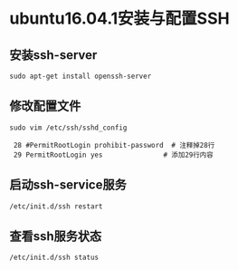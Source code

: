 # ubuntu16.04.1安装与配置SSH

## 安装ssh-server

```shell
sudo apt-get install openssh-server
```



## 修改配置文件

```shell
sudo vim /etc/ssh/sshd_config
```

```
 28 #PermitRootLogin prohibit-password  # 注释掉28行
 29 PermitRootLogin yes				  # 添加29行内容
```

## 启动ssh-service服务

```shell
/etc/init.d/ssh restart
```

## 查看ssh服务状态

```
/etc/init.d/ssh status
```